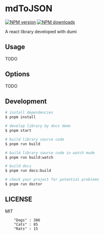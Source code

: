 # mdToJSON

[![NPM version](https://img.shields.io/npm/v/mdToJSON.svg?style=flat)](https://npmjs.org/package/mdToJSON)
[![NPM downloads](http://img.shields.io/npm/dm/mdToJSON.svg?style=flat)](https://npmjs.org/package/mdToJSON)

A react library developed with dumi

## Usage

TODO

## Options

TODO

## Development

```bash
# install dependencies
$ pnpm install

# develop library by docs demo
$ pnpm start

# build library source code
$ pnpm run build

# build library source code in watch mode
$ pnpm run build:watch

# build docs
$ pnpm run docs:build

# check your project for potential problems
$ pnpm run doctor
```

## LICENSE

MIT

```pie
    "Dogs" : 386
    "Cats" : 85
    "Rats" : 15
```
